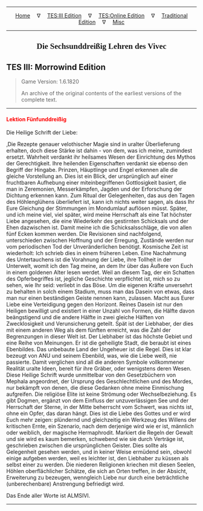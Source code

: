
---

<!-- Jekyll Page Links -->

<center>
<a href="../../../../index.html">Home</a>
&emsp;&nabla;&emsp;
<a href="../../../index-tes3.html">TES:III Edition</a>
&emsp;&nabla;&emsp;
<a href="../../../index-teso.html">TES:Online Edition</a>
&emsp;&nabla;&emsp;
<a href="../../../index-traditional.html">Traditional Edition</a>
&emsp;&nabla;&emsp;
<a href="../../../index-misc.html">Misc</a>
</center>

<!-- Markdown Body Below: -->

---

<center>
<h2><span style="font-family:Georgia">Die Sechsunddreißig Lehren des Vivec</span></h2>
</center>

## TES III: Morrowind Edition

> Game Version: 1.6.1820
>
> An archive of the original contents of the earliest versions of the complete text.

---

#### <span style="color:red">Lektion Fünfunddreißig</span>

Die Heilige Schrift der Liebe:

‚Die Rezepte genauer velothischer Magie sind in uralter Überlieferung erhalten, doch diese Stärke ist dahin - von dem, was ich meine, zumindest ersetzt. Wahrheit verdankt ihr heilsames Wesen der Einrichtung des Mythos der Gerechtigkeit. Ihre heilenden Eigenschaften verdankt sie ebenso den Begriff der Hingabe. Prinzen, Häuptlinge und Engel erkennen alle die gleiche Vorstellung an. Dies ist ein Blick, der ursprünglich auf einer fruchtbaren Aufhebung einer miteinbegriffenen Gottlosigkeit basiert, die man in Zeremonien, Messerkämpfen, Jagden und der Erforschung der Dichtung erkennen kann. Zum Ritual der Gelegenheiten, das aus den Tagen des Höhlenglühens überliefert ist, kann ich nichts weiter sagen, als dass Ihr Eure Gleichung der Stimmungen im Mondumlauf auflösen müsst. Später, und ich meine viel, viel später, wird meine Herrschaft als eine Tat höchster Liebe angesehen, die eine Wiederkehr des gestirnten Schicksals und der Ehen dazwischen ist. Damit meine ich die Schicksalsschläge, die von allen fünf Ecken kommen werden. Die Revisionen sind nachfolgend, unterschieden zwischen Hoffnung und der Erregung, Zustände werden nur vom periodischen Tod der Unveränderlichen benötigt. Kosmische Zeit ist wiederholt: Ich schrieb dies in einem früheren Leben. Eine Nachahmung des Untertauchens ist die Vorahnung der Liebe, ihre Tollheit in der Unterwelt, womit ich den Tag meine, an dem Ihr über das Äußere von Euch in einem goldenen Alter lesen werdet. Weil an diesem Tag, der ein Schatten des Opferbegriffes ist, jegliche Geschichte verpflichtet ist, mich so zu sehen, wie Ihr seid: verliebt in das Böse. Um die eigenen Kräfte unversehrt zu behalten in solch einem Stadium, muss man das Dasein von etwas, dass man nur einen beständigen Geiste nennen kann, zulassen. Macht aus Eurer Liebe eine Verteidigung gegen den Horizont. Reines Dasein ist nur den Heiligen bewilligt und existiert in einer Unzahl von Formen, die Hälfte davon beängstigend und die andere Hälfte in zwei gleiche Hälften von Zwecklosigkeit und Verunsicherung geteilt. Spät ist der Liebhaber, der dies mit einem anderen Weg als dem fünften erreicht, was die Zahl der Begrenzungen in dieser Welt ist. Der Liebhaber ist das höchste Gebiet und eine Reihe von Meinungen. Er ist die geheiligte Stadt, die beraubt ist eines Ebenbildes. Das unbebaute Land der Ungeheuer ist die Regel. Dies ist klar bezeugt von ANU und seinem Ebenbild, was, wie die Liebe weiß, nie passierte. Damit verglichen sind all die anderen Symbole vollkommener Realität uralte Ideen, bereit für ihre Gräber, oder wenigstens deren Wesen. Diese Heilige Schrift wurde unmittelbar von den Gesetzbüchern von Mephala angeordnet, der Ursprung des Geschlechtlichen und des Mordes, nur bekämpft von denen, die diese Gedanken ohne meine Einmischung aufgreifen. Die religiöse Elite ist keine Strömung oder Wechselbeziehung. Es gibt Dogmen, ergänzt von dem Einfluss der unzuverlässigen See und der Herrschaft der Sterne, in der Mitte beherrscht vom Schwert, was nichts ist, ohne ein Opfer, das daran hängt. Dies ist die Liebe des Gottes und er wird Euch mehr zeigen: plündernd und gleichzeitig ein Werkzeug des Willens der kritischen Ernte, ein Szenario, nach dem derjenige wird wie er ist, männlich oder weiblich, der magische Hermaphrodit. Markiert die Regeln der Gewalt und sie wird es kaum bemerken, schwebend wie sie durch Verträge ist, geschrieben zwischen die ursprünglichen Geister. Dies sollte als Gelegenheit gesehen werden, und in keiner Weise ermüdend sein, obwohl einige aufgeben werden, weil es leichter ist, den Liebhaber zu küssen als selbst einer zu werden. Die niederen Religionen kriechen mit diesen Seelen, Höhlen oberflächlicher Schätze, die sich an Orten treffen, in der Absicht, Erweiterung zu bezeugen, wenngleich Liebe nur durch eine beträchtliche (unberechenbare) Anstrengung befriedigt wird.

Das Ende aller Worte ist ALMSIVI.

---
